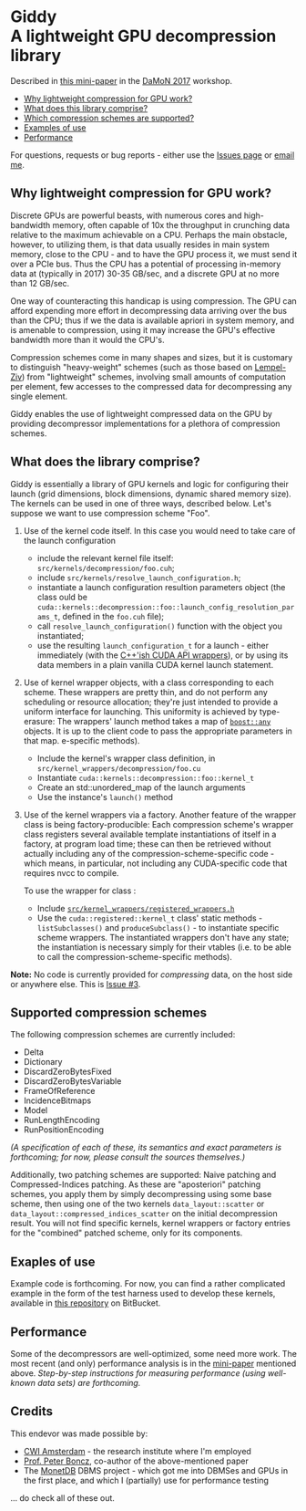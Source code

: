 # Giddy <br> A lightweight GPU decompression library

Described in [this mini-paper](https://www.researchgate.net/publication/315834231_Faster_across_the_PCIe_bus_A_GPU_library_for_lightweight_decompression) in the [DaMoN 2017](http://daslab.seas.harvard.edu/damon2017/) workshop.

* [Why lightweight compression for GPU work?](#why)
* [What does this library comprise?](#what)
* [Which compression schemes are supported?](#which)
* [Examples of use](#examples)
* [Performance](#performance)

For questions, requests or bug reports - either use the [Issues page](https://github.com/eyalroz/libgiddy/issues) or [email me](mailto:eyalroz@technion.ac.il).


## <a name="why">Why lightweight compression for GPU work?</a>


Discrete GPUs are powerful beasts, with numerous cores and high-bandwidth memory, often capable of 10x the throughput in crunching data relative to the maximum achievable on a CPU. Perhaps the main obstacle, however, to utilizing them, is that data usually resides in main system memory, close to the CPU - and to have the GPU process it, we must send it over a PCIe bus. Thus the CPU has a potential of processing in-memory data at (typically in 2017) 30-35 GB/sec, and a discrete GPU at no more than 12 GB/sec.

One way of counteracting this handicap is using compression. The GPU can afford expending more effort in decompressing data arriving over the bus than the CPU; thus if we the data is available apriori in system memory, and is amenable to compression, using it may increase the GPU's effective bandwidth more than it would the CPU's.

Compression schemes come in many shapes and sizes, but it is customary to distinguish "heavy-weight" schemes (such as those based on [Lempel-Ziv](https://en.wikipedia.org/wiki/LZ77_and_LZ78)) from "lightweight" schemes, involving small amounts of computation per element, few accesses to the compressed data for decompressing any single element.

Giddy enables the use of lightweight compressed data on the GPU by providing decompressor implementations for a plethora of compression schemes.

## <a name="what">What does the library comprise?</a>

Giddy is essentially a library of GPU kernels and logic for configuring their launch (grid dimensions, block dimensions, dynamic shared memory size). The kernels can be used in one of three ways, described below. Let's suppose we want to use compression scheme "Foo".

1. Use of the kernel code itself. In this case you would need to take care of the launch configuration

   * include the relevant kernel file itself: `src/kernels/decompression/foo.cuh`;
   * include `src/kernels/resolve_launch_configuration.h`;
   * instantiate a launch configuration resultion parameters object (the class ould be `cuda::kernels::decompression::foo::launch_config_resolution_params_t`,  defined in the `foo.cuh` file);
   * call `resolve_launch_configuration()` function with the object you instantiated;
   * use the resulting `launch_configuration_t` for a launch - either immediately (with the [C++'ish CUDA API wrappers](https://github.com/eyalroz/cuda-api-wrappers/)), or by using its data members in a plain vanilla CUDA kernel launch statement.

2. Use of kernel wrapper objects, with a class corresponding to each scheme. These wrappers are pretty thin, and do not perform any scheduling or resource allocation; they're just intended to provide a uniform interface for launching. This uniformity is achieved by type-erasure: The wrappers' launch method takes a map of [`boost::any`](http://www.boost.org/doc/libs/1_63_0/doc/html/any.html) objects. It is up to the client code to pass the appropriate parameters in that map. e-specific methods).

   * Include the kernel's wrapper class definition, in `src/kernel_wrappers/decompression/foo.cu`
   * Instantiate `cuda::kernels::decompression::foo::kernel_t`
   * Create an std::unordered_map of the launch arguments
   * Use the instance's `launch()` method

3. Use of the kernel wrappers via a factory. Another feature of the wrapper class is being factory-producible: Each compression scheme's wrapper class registers several available template instantiations of itself in a factory, at program load time; these can then be retrieved without actually including any of the compression-scheme-specific code - which means, in particular, not including any CUDA-specific code that requires nvcc to compile.

   To use the wrapper for class :

   * Include [`src/kernel_wrappers/registered_wrappers.h`](https://github.com/eyalroz/libgiddy/blob/master/src/kernel_wrappers/registered_wrapper.h)
   * Use the `cuda::registered::kernel_t` class' static methods - `listSubclasses()` and `produceSubclass()` - to instantiate specific scheme wrappers. The instantiated wrappers don't have any state; the instantiation is necessary simply for their vtables (i.e. to be able to call the compression-scheme-specific methods).

**Note:** No code is currently provided for *compressing* data, on the host side or anywhere else. This is [Issue #3](https://github.com/eyalroz/libgiddy/issues/3).

## <a name="which">Supported compression schemes</a>

The following compression schemes are currently included:

* Delta
* Dictionary
* DiscardZeroBytesFixed
* DiscardZeroBytesVariable
* FrameOfReference
* IncidenceBitmaps
* Model
* RunLengthEncoding
* RunPositionEncoding

*(A specification of each of these, its semantics and exact parameters is forthcoming; for now, please consult the sources themselves.)*

Additionally, two patching schemes are supported: Naive patching and Compressed-Indices patching. As these are "aposteriori" patching schemes, you apply them by simply decompressing using some base scheme, then using one of the two kernels `data_layout::scatter` or `data_layout::compressed_indices_scatter` on the initial decompression result. You will not find specific kernels, kernel wrappers or factory entries for the "combined" patched scheme, only for its components.

## <a name="why">Exaples of use</a>

Example code is forthcoming. For now, you can find a rather complicated example in the form of the test harness used to develop these kernels, available in [this repository](https://bitbucket.org/eyalroz/db-kernel-testbench/) on BitBucket.

## <a name="performance">Performance</a>

Some of the decompressors are well-optimized, some need more work. The most recent (and only) performance analysis is in the  [mini-paper](https://www.researchgate.net/publication/315834231_Faster_across_the_PCIe_bus_A_GPU_library_for_lightweight_decompression) mentioned above. *Step-by-step instructions for measuring performance (using well-known data sets) are forthcoming.*

## <a name="credits">Credits</a>

This endevor was made possible by:

* [CWI Amsterdam](http://www.cwi.nl/) - the research institute where I'm employed
* [Prof. Peter Boncz](http://homepages.cwi.nl/~boncz/), co-author of the above-mentioned paper
* The [MonetDB](http://www.monetdb.org/) DBMS project - which got me into DBMSes and GPUs in the first place, and which I (partially) use for performance testing

... do check all of these out.
